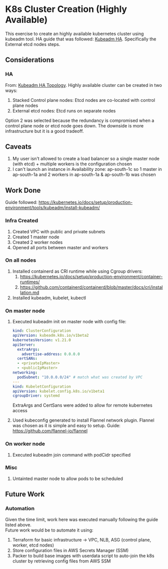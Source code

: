 # K8s Cluster Creation (Highly Available)

This exercise to create an highly available kubernetes cluster using kubeadm tool.
HA guide that was followed: [Kubeadm HA](https://kubernetes.io/docs/setup/production-environment/tools/kubeadm/high-availability/). Specifically the External etcd nodes steps.

## Considerations

### HA

From: [Kubeadm HA Topology](https://kubernetes.io/docs/setup/production-environment/tools/kubeadm/ha-topology/). Highly available cluster can be created in two ways:

1. Stacked Control plane nodes: Etcd nodes are co-located with control plane nodes
2. External etcd nodes: Etcd runs on separate nodes

Option 2 was selected because the redundancy is compromised when a control plane node or etcd node goes down. The downside is more infrastructure but it is a good tradeoff.

## Caveats

1. My user isn't allowed to create a load balancer so a single master node (with etcd) + multiple workers is the configuration chosen
2. I can't launch an instance in Availability zone: ap-south-1c so 1 master in ap-south-1a and 2 workers in ap-south-1a & ap-south-1b was chosen

## Work Done

Guide followed: https://kubernetes.io/docs/setup/production-environment/tools/kubeadm/install-kubeadm/

### Infra Created

1. Created VPC with public and private subnets
2. Created 1 master node
3. Created 2 worker nodes
4. Opened all ports between master and workers

### On all nodes

1. Installed containerd as CRI runtime while using Cgroup drivers:
   1. https://kubernetes.io/docs/setup/production-environment/container-runtimes/
   2. https://github.com/containerd/containerd/blob/master/docs/cri/installation.md
2. Installed kubeadm, kubelet, kubectl

### On master node

1. Executed kubeadm init on master node with config file:

   ```yaml
   kind: ClusterConfiguration
   apiVersion: kubeadm.k8s.io/v1beta2
   kubernetesVersion: v1.21.0
   apiServer:
     extraArgs:
       advertise-address: 0.0.0.0
     certSANs:
     - <privateIpMaster>
     - <publicIpMaster>
   networking:
     podSubnet: "10.0.0.0/24" # match what was created by VPC
   ---
   kind: KubeletConfiguration
   apiVersion: kubelet.config.k8s.io/v1beta1
   cgroupDriver: systemd
   ```

   ExtraArgs and CertSans were added to allow for remote kubernetes access

2. Used kubeconfig generated to install Flannel network plugin. Flannel was chosen as it is simple and easy to setup. Guide: https://github.com/flannel-io/flannel

### On worker node

1. Executed kubeadm join command with podCidr specified

### Misc

1. Untainted master node to allow pods to be scheduled


## Future Work

### Automation

Given the time limit, work here was executed manually following the guide listed above.  
Future work would be to automate it using:

1. Terraform for basic infrastructure -> VPC, NLB, ASG (control plane, worker, etcd nodes)
2. Store configuration files in AWS Secrets Manager (SSM)
3. Packer to build base images with userdata script to auto-join the k8s cluster by retrieving config files from AWS SSM
